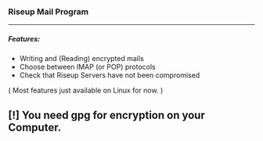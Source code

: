 ### Riseup Mail Program

---
##### Features:
- Writing and (Reading) encrypted mails
- Choose between IMAP (or POP) protocols
- Check that Riseup Servers have not been compromised

( Most features just available on Linux for now. )

[!] You need gpg for encryption on your Computer.
---
